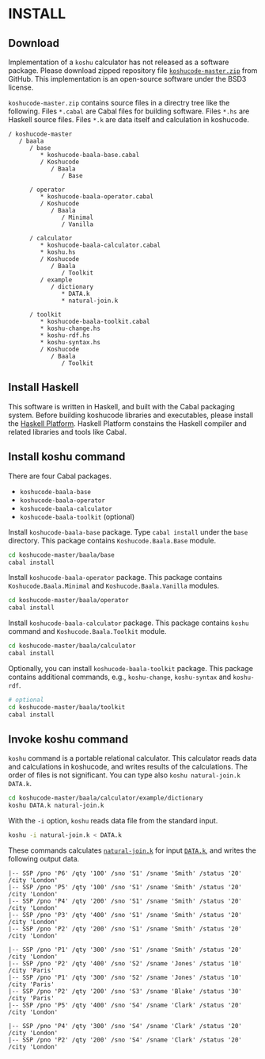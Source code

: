 INSTALL
=================================


Download
---------------------------------

Implementation of a `koshu` calculator
has not released as a software package.
Please download zipped repository file
[`koshucode-master.zip`](https://github.com/seinokatsuhiro/koshucode/archive/master.zip)
from GitHub.
This implementation is an open-source software
under the BSD3 license.

`koshucode-master.zip` contains source files
in a directry tree like the following.
Files `*.cabal` are Cabal files for building software.
Files `*.hs` are Haskell source files.
Files `*.k` are data itself and calculation in koshucode.

```
/ koshucode-master
   / baala
      / base
         * koshucode-baala-base.cabal
         / Koshucode
            / Baala
               / Base
  
      / operator
         * koshucode-baala-operator.cabal
         / Koshucode
            / Baala
               / Minimal
               / Vanilla
  
      / calculator
         * koshucode-baala-calculator.cabal
         * koshu.hs
         / Koshucode
            / Baala
               / Toolkit
         / example
            / dictionary
               * DATA.k
               * natural-join.k
  
      / toolkit
         * koshucode-baala-toolkit.cabal
         * koshu-change.hs
         * koshu-rdf.hs
         * koshu-syntax.hs
         / Koshucode
            / Baala
               / Toolkit
```


Install Haskell
---------------------------------

This software is written in Haskell,
and built with the Cabal packaging system.
Before building koshucode libraries and executables,
please install the [Haskell Platform](http://www.haskell.org/platform/).
Haskell Platform constains the Haskell compiler and
related libraries and tools like Cabal.



Install koshu command
---------------------------------

There are four Cabal packages.

* `koshucode-baala-base`
* `koshucode-baala-operator`
* `koshucode-baala-calculator`
* `koshucode-baala-toolkit` (optional)

Install `koshucode-baala-base` package.
Type `cabal install` under the `base` directory.
This package contains `Koshucode.Baala.Base` module.

``` sh
cd koshucode-master/baala/base
cabal install
```

Install `koshucode-baala-operator` package.
This package contains `Koshucode.Baala.Minimal`
and `Koshucode.Baala.Vanilla` modules.

``` sh
cd koshucode-master/baala/operator
cabal install
```

Install `koshucode-baala-calculator` package.
This package contains `koshu` command
and `Koshucode.Baala.Toolkit` module.

``` sh
cd koshucode-master/baala/calculator
cabal install
```

Optionally,
you can install `koshucode-baala-toolkit` package.
This package contains additional commands,
e.g., `koshu-change`, `koshu-syntax` and `koshu-rdf`.

``` sh
# optional
cd koshucode-master/baala/toolkit
cabal install
```


Invoke koshu command
---------------------------------

`koshu` command is a portable relational calculator.
This calculator reads data and calculations in koshucode,
and writes results of the calculations.
The order of files is not significant.
You can type also `koshu natural-join.k DATA.k`.

``` sh
cd koshucode-master/baala/calculator/example/dictionary
koshu DATA.k natural-join.k
```

With the `-i` option, `koshu` reads data file
from the standard input.

``` sh
koshu -i natural-join.k < DATA.k
```

These commands calculates
[`natural-join.k`](https://github.com/seinokatsuhiro/koshucode/blob/master/baala/calculator/example/dictionary/natural-join.k)
for input [`DATA.k`](https://github.com/seinokatsuhiro/koshucode/blob/master/baala/calculator/example/dictionary/DATA.k),
and writes the following output data.

```
|-- SSP /pno 'P6' /qty '100' /sno 'S1' /sname 'Smith' /status '20' /city 'London'
|-- SSP /pno 'P5' /qty '100' /sno 'S1' /sname 'Smith' /status '20' /city 'London'
|-- SSP /pno 'P4' /qty '200' /sno 'S1' /sname 'Smith' /status '20' /city 'London'
|-- SSP /pno 'P3' /qty '400' /sno 'S1' /sname 'Smith' /status '20' /city 'London'
|-- SSP /pno 'P2' /qty '200' /sno 'S1' /sname 'Smith' /status '20' /city 'London'

|-- SSP /pno 'P1' /qty '300' /sno 'S1' /sname 'Smith' /status '20' /city 'London'
|-- SSP /pno 'P2' /qty '400' /sno 'S2' /sname 'Jones' /status '10' /city 'Paris'
|-- SSP /pno 'P1' /qty '300' /sno 'S2' /sname 'Jones' /status '10' /city 'Paris'
|-- SSP /pno 'P2' /qty '200' /sno 'S3' /sname 'Blake' /status '30' /city 'Paris'
|-- SSP /pno 'P5' /qty '400' /sno 'S4' /sname 'Clark' /status '20' /city 'London'

|-- SSP /pno 'P4' /qty '300' /sno 'S4' /sname 'Clark' /status '20' /city 'London'
|-- SSP /pno 'P2' /qty '200' /sno 'S4' /sname 'Clark' /status '20' /city 'London'
```

